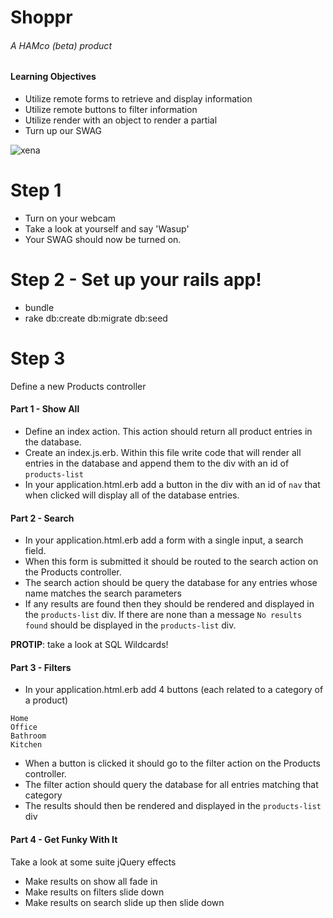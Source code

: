 # Shoppr
###### A HAMco (beta) product

#### Learning Objectives
- Utilize remote forms to retrieve and display information
- Utilize remote buttons to filter information
- Utilize render with an object to render a partial
- Turn up our SWAG

![xena](http://i.imgur.com/RIyVb5I.jpg)


# Step 1
- Turn on your webcam
- Take a look at yourself and say 'Wasup'
- Your SWAG should now be turned on.

# Step 2 - Set up your rails app!
- bundle
- rake db:create db:migrate db:seed

# Step 3

Define a new Products controller

#### Part 1 - Show All
- Define an index action. This action should return all product entries in the database.
- Create an index.js.erb. Within this file write code that will render all entries in the database and append them to the div with an id of `products-list`
- In your application.html.erb add a button in the div with an id of `nav` that when clicked will display all of the database entries.

#### Part 2 - Search
- In your application.html.erb add a form with a single input, a search field.
- When this form is submitted it should be routed to the search action on the Products controller.
- The search action should be query the database for any entries whose name matches the search parameters
- If any results are found then they should be rendered and displayed in the `products-list` div. If there are none than a message `No results found` should be displayed in the `products-list` div.

__PROTIP__: take a look at SQL Wildcards!

#### Part 3 - Filters
- In your application.html.erb add 4 buttons (each related to a category of a product)
```
Home
Office
Bathroom
Kitchen
```
- When a button is clicked it should go to the filter action on the Products controller.
- The filter action should query the database for all entries matching that category
- The results should then be rendered and displayed in the `products-list` div

#### Part 4 - Get Funky With It
Take a look at some suite jQuery effects

- Make results on show all fade in
- Make results on filters slide down
- Make results on search slide up then slide down
